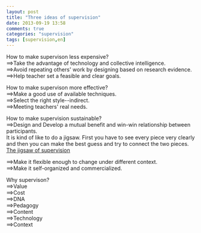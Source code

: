 ```yaml
---
layout: post
title: "Three ideas of supervision"
date: 2013-09-19 13:58
comments: true
categories: "supervision"
tags: [supervision,en]
---
```

How to make supervison less expensive?  
==>Take the advantage of technology and collective intelligence.  
==>Avoid repeating others' work by designing based on research evidence.  
==>Help teacher set a feasible and clear goals.  

How to make supervison more effective?  
==>Make a good use of available techniques.  
==>Select the right style--indirect.  
==>Meeting teachers' real needs.  

How to make supervision sustainable?  
==>Design and Develop a mutual benefit and win-win relationship between participants.  
It is kind of like to do a jigsaw. First you have to see every piece very clearly and then you can make the best guess and try to connect the two pieces.  
[The jigsaw of supervision](blog/2013/09/23/the-jigsaw-of-supervision/)

==>Make it flexible enough to change under different context.  
==>Make it self-organized and commercialized.  

Why supervison?  
==>Value  
==>Cost  
==>DNA  
==>Pedagogy  
==>Content  
==>Technology  
==>Context